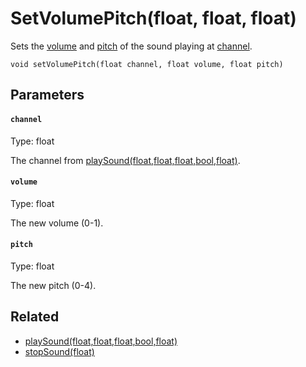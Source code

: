# SetVolumePitch(float, float, float)

Sets the [volume](#volume) and [pitch](#pitch) of the sound playing at [channel](#channel).

```
void setVolumePitch(float channel, float volume, float pitch)
```

## Parameters

#### `channel`
Type: float

The channel from [playSound(float,float,float,bool,float)](Functions/Sound/PlaySound.md).

#### `volume`
Type: float

The new volume (0-1).

#### `pitch`
Type: float

The new pitch (0-4).

## Related

 - [playSound(float,float,float,bool,float)](Functions/Sound/PlaySound.md)
 - [stopSound(float)](Functions/Sound/StopSound.md)

